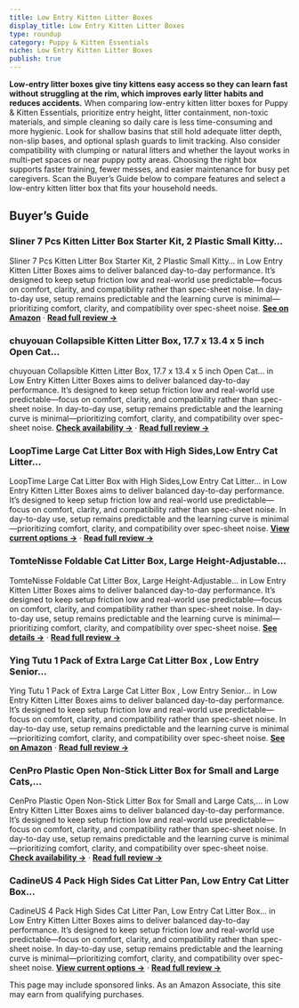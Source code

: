 ```yaml
---
title: Low Entry Kitten Litter Boxes
display_title: Low Entry Kitten Litter Boxes
type: roundup
category: Puppy & Kitten Essentials
niche: Low Entry Kitten Litter Boxes
publish: true
---
```


<p><strong>Low-entry litter boxes give tiny kittens easy access so they can learn fast without struggling at the rim, which improves early litter habits and reduces accidents.</strong> When comparing low-entry kitten litter boxes for Puppy & Kitten Essentials, prioritize entry height, litter containment, non-toxic materials, and simple cleaning so daily care is less time-consuming and more hygienic. Look for shallow basins that still hold adequate litter depth, non-slip bases, and optional splash guards to limit tracking. Also consider compatibility with clumping or natural litters and whether the layout works in multi-pet spaces or near puppy potty areas. Choosing the right box supports faster training, fewer messes, and easier maintenance for busy pet caregivers. Scan the Buyer’s Guide below to compare features and select a low-entry kitten litter box that fits your household needs.</p>

<h2>Buyer’s Guide</h2>
<h3>Sliner 7 Pcs Kitten Litter Box Starter Kit, 2 Plastic Small Kitty…</h3>
<p>Sliner 7 Pcs Kitten Litter Box Starter Kit, 2 Plastic Small Kitty… in Low Entry Kitten Litter Boxes aims to deliver balanced day-to-day performance. It’s designed to keep setup friction low and real-world use predictable&mdash;focus on comfort, clarity, and compatibility rather than spec-sheet noise. In day-to-day use, setup remains predictable and the learning curve is minimal&mdash;prioritizing comfort, clarity, and compatibility over spec-sheet noise. <a href="https://amzn.to/4nipRB6" target="_blank" rel="nofollow sponsored noopener noopener" target="_blank"><strong>See on Amazon</strong></a> · <a href="/reviews/sliner-7-pcs-kitten-litter-box-starter-kit-2-plastic-small-kitty-litter-d5aaae66/"><strong>Read full review &rarr;</strong></a></p>
<h3>chuyouan Collapsible Kitten Litter Box, 17.7 x 13.4 x 5 inch Open Cat…</h3>
<p>chuyouan Collapsible Kitten Litter Box, 17.7 x 13.4 x 5 inch Open Cat… in Low Entry Kitten Litter Boxes aims to deliver balanced day-to-day performance. It’s designed to keep setup friction low and real-world use predictable&mdash;focus on comfort, clarity, and compatibility rather than spec-sheet noise. In day-to-day use, setup remains predictable and the learning curve is minimal&mdash;prioritizing comfort, clarity, and compatibility over spec-sheet noise. <a href="https://amzn.to/497zsXN" target="_blank" rel="nofollow sponsored noopener noopener" target="_blank"><strong>Check availability &rarr;</strong></a> · <a href="/reviews/chuyouan-collapsible-kitten-litter-box-17-7-x-13-4-x-5-inch-open-cat-po-14e0bf65/"><strong>Read full review &rarr;</strong></a></p>
<h3>LoopTime Large Cat Litter Box with High Sides,Low Entry Cat Litter…</h3>
<p>LoopTime Large Cat Litter Box with High Sides,Low Entry Cat Litter… in Low Entry Kitten Litter Boxes aims to deliver balanced day-to-day performance. It’s designed to keep setup friction low and real-world use predictable&mdash;focus on comfort, clarity, and compatibility rather than spec-sheet noise. In day-to-day use, setup remains predictable and the learning curve is minimal&mdash;prioritizing comfort, clarity, and compatibility over spec-sheet noise. <a href="https://amzn.to/4nipXbW" target="_blank" rel="nofollow sponsored noopener noopener" target="_blank"><strong>View current options &rarr;</strong></a> · <a href="/reviews/looptime-large-cat-litter-box-with-high-sides-low-entry-cat-litter-pan-58db5a1b/"><strong>Read full review &rarr;</strong></a></p>
<h3>TomteNisse Foldable Cat Litter Box, Large Height-Adjustable…</h3>
<p>TomteNisse Foldable Cat Litter Box, Large Height-Adjustable… in Low Entry Kitten Litter Boxes aims to deliver balanced day-to-day performance. It’s designed to keep setup friction low and real-world use predictable&mdash;focus on comfort, clarity, and compatibility rather than spec-sheet noise. In day-to-day use, setup remains predictable and the learning curve is minimal&mdash;prioritizing comfort, clarity, and compatibility over spec-sheet noise. <a href="https://amzn.to/4n5gfJC" target="_blank" rel="nofollow sponsored noopener noopener" target="_blank"><strong>See details &rarr;</strong></a> · <a href="/reviews/tomtenisse-foldable-cat-litter-box-large-height-adjustable-anti-splash-885fb1b3/"><strong>Read full review &rarr;</strong></a></p>
<h3>Ying Tutu 1 Pack of Extra Large Cat Litter Box , Low Entry Senior…</h3>
<p>Ying Tutu 1 Pack of Extra Large Cat Litter Box , Low Entry Senior… in Low Entry Kitten Litter Boxes aims to deliver balanced day-to-day performance. It’s designed to keep setup friction low and real-world use predictable&mdash;focus on comfort, clarity, and compatibility rather than spec-sheet noise. In day-to-day use, setup remains predictable and the learning curve is minimal&mdash;prioritizing comfort, clarity, and compatibility over spec-sheet noise. <a href="https://amzn.to/4niq2wg" target="_blank" rel="nofollow sponsored noopener noopener" target="_blank"><strong>See on Amazon</strong></a> · <a href="/reviews/ying-tutu-1-pack-of-extra-large-cat-litter-box-abs-material-low-entry-s-82175e34/"><strong>Read full review &rarr;</strong></a></p>
<h3>CenPro Plastic Open Non-Stick Litter Box for Small and Large Cats,…</h3>
<p>CenPro Plastic Open Non-Stick Litter Box for Small and Large Cats,… in Low Entry Kitten Litter Boxes aims to deliver balanced day-to-day performance. It’s designed to keep setup friction low and real-world use predictable&mdash;focus on comfort, clarity, and compatibility rather than spec-sheet noise. In day-to-day use, setup remains predictable and the learning curve is minimal&mdash;prioritizing comfort, clarity, and compatibility over spec-sheet noise. <a href="https://amzn.to/4n5Ktfq" target="_blank" rel="nofollow sponsored noopener noopener" target="_blank"><strong>Check availability &rarr;</strong></a> · <a href="/reviews/cenpro-plastic-open-non-stick-litter-box-for-small-and-large-cats-18-x26-x3-/"><strong>Read full review &rarr;</strong></a></p>
<h3>CadineUS 4 Pack High Sides Cat Litter Pan, Low Entry Cat Litter Box…</h3>
<p>CadineUS 4 Pack High Sides Cat Litter Pan, Low Entry Cat Litter Box… in Low Entry Kitten Litter Boxes aims to deliver balanced day-to-day performance. It’s designed to keep setup friction low and real-world use predictable&mdash;focus on comfort, clarity, and compatibility rather than spec-sheet noise. In day-to-day use, setup remains predictable and the learning curve is minimal&mdash;prioritizing comfort, clarity, and compatibility over spec-sheet noise. <a href="https://amzn.to/48t3TaH" target="_blank" rel="nofollow sponsored noopener noopener" target="_blank"><strong>View current options &rarr;</strong></a> · <a href="/reviews/cadineus-4-pack-high-sides-cat-litter-pan-low-entry-cat-litter-box-with-73f26688/"><strong>Read full review &rarr;</strong></a></p>
<aside class="disclosure">This page may include sponsored links. As an Amazon Associate, this site may earn from qualifying purchases.</aside>
